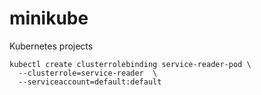 # minikube
Kubernetes projects

```
kubectl create clusterrolebinding service-reader-pod \
  --clusterrole=service-reader  \
  --serviceaccount=default:default
```
